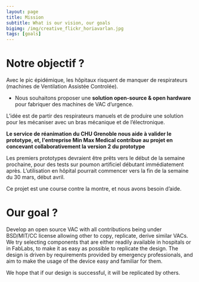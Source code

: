 ```yaml
---
layout: page
title: Mission
subtitle: What is our vision, our goals
bigimg: /img/creative_flickr_horiavarlan.jpg
tags: [goals]
---
```


# Notre objectif ?

Avec le pic épidémique, les hôpitaux risquent de manquer de respirateurs (machines de Ventilation Assistée Controlée).

* Nous souhaitons proposer une **solution open-source & open hardware** pour fabriquer des machines de VAC d’urgence.

L’idée est de partir des respirateurs manuels et de produire une solution pour les mécaniser avec un bras mécanique et de l’électronique.

**Le service de réanimation du CHU Grenoble nous aide à valider le prototype, et, l'entreprise Min Max Medical contribue au projet en concevant collaborativement la version 2 du prototype**

Les premiers prototypes devraient être prêts vers le début de la semaine prochaine, pour des tests sur poumon artificiel débutant immédiatement après. L’utilisation en hôpital pourrait commencer vers la fin de la semaine du 30 mars, début avril.

Ce projet est une course contre la montre, et nous avons besoin d’aide.

# Our goal ?

Develop an open source VAC with all contributions being under BSD/MIT/CC license allowing other to copy, replicate, derive similar VACs. We try selecting components that are either readily available in hospitals or in FabLabs, to make it as easy as possible to replicate the design. The design is driven by requirements provided by emergency professionals, and aim to make the usage of the device easy and familiar for them.

We hope that if our design is successful, it will be replicated by others.
